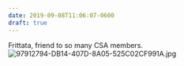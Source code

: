 ```yaml
---
date: 2019-09-08T11:06:07-0600
draft: true
---
```




Frittata, friend to so many CSA members. ![97912794-DB14-407D-8A05-525C02CF991A.jpg](http://ianwhitney.micro.blog/uploads/2019/30ed55ef62.jpg)



